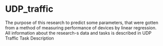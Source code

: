# UDP_traffic
The purpose of this research to predict some parameters, that were gotten from a method of measuring performance of devices by  linear regression.
All information about the research-s data and tasks is described in UDP Traffic Task Description
